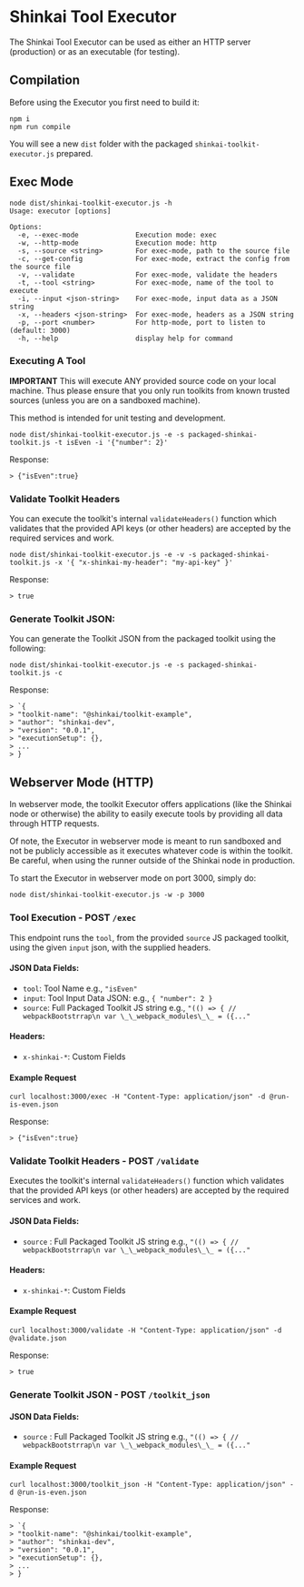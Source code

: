 # Shinkai Tool Executor

The Shinkai Tool Executor can be used as either an HTTP server (production) or as an executable (for testing).

## Compilation

Before using the Executor you first need to build it:

```
npm i
npm run compile
```

You will see a new `dist` folder with the packaged `shinkai-toolkit-executor.js` prepared.

## Exec Mode

```
node dist/shinkai-toolkit-executor.js -h
Usage: executor [options]

Options:
  -e, --exec-mode              Execution mode: exec
  -w, --http-mode              Execution mode: http
  -s, --source <string>        For exec-mode, path to the source file
  -c, --get-config             For exec-mode, extract the config from the source file
  -v, --validate               For exec-mode, validate the headers
  -t, --tool <string>          For exec-mode, name of the tool to execute
  -i, --input <json-string>    For exec-mode, input data as a JSON string
  -x, --headers <json-string>  For exec-mode, headers as a JSON string
  -p, --port <number>          For http-mode, port to listen to (default: 3000)
  -h, --help                   display help for command
```

### Executing A Tool

**IMPORTANT** This will execute ANY provided source code on your local machine. Thus please ensure that you only run toolkits from known trusted sources (unless you are on a sandboxed machine).

This method is intended for unit testing and development.

```
node dist/shinkai-toolkit-executor.js -e -s packaged-shinkai-toolkit.js -t isEven -i '{"number": 2}'
```

Response:

```
> {"isEven":true}
```

### Validate Toolkit Headers

You can execute the toolkit's internal `validateHeaders()` function which validates that the provided API keys (or other headers) are accepted by the required services and work.

```
node dist/shinkai-toolkit-executor.js -e -v -s packaged-shinkai-toolkit.js -x '{ "x-shinkai-my-header": "my-api-key" }'
```

Response:

```
> true
```

### Generate Toolkit JSON:

You can generate the Toolkit JSON from the packaged toolkit using the following:

```
node dist/shinkai-toolkit-executor.js -e -s packaged-shinkai-toolkit.js -c
```

Response:

```
> `{
> "toolkit-name": "@shinkai/toolkit-example",
> "author": "shinkai-dev",
> "version": "0.0.1",
> "executionSetup": {},
> ...
> }
```

## Webserver Mode (HTTP)

In webserver mode, the toolkit Executor offers applications (like the Shinkai node or otherwise) the ability to easily execute tools by providing all data through HTTP requests.

Of note, the Executor in webserver mode is meant to run sandboxed and not be publicly accessible as it executes whatever code is within the toolkit. Be careful, when using the runner outside of the Shinkai node in production.

To start the Executor in webserver mode on port 3000, simply do:

```
node dist/shinkai-toolkit-executor.js -w -p 3000
```

### Tool Execution - POST `/exec`

This endpoint runs the `tool`, from the provided `source` JS packaged toolkit, using the given `input` json, with the supplied headers.

#### JSON Data Fields:

- `tool`: Tool Name e.g., `"isEven"`
- `input`: Tool Input Data JSON: e.g., `{ "number": 2 }`
- `source`: Full Packaged Toolkit JS string e.g., `"(() => { // webpackBootstrrap\n var \_\_webpack_modules\_\_ = ({..."`

#### Headers:

- `x-shinkai-*`: Custom Fields

#### Example Request

```
curl localhost:3000/exec -H "Content-Type: application/json" -d @run-is-even.json
```

Response:

```
> {"isEven":true}
```

### Validate Toolkit Headers - POST `/validate`

Executes the toolkit's internal `validateHeaders()` function which validates that the provided API keys (or other headers) are accepted by the required services and work.

#### JSON Data Fields:

- `source` : Full Packaged Toolkit JS string e.g., `"(() => { // webpackBootstrrap\n var \_\_webpack_modules\_\_ = ({..."`

#### Headers:

- `x-shinkai-*`: Custom Fields

#### Example Request

```
curl localhost:3000/validate -H "Content-Type: application/json" -d @validate.json
```

Response:

```
> true
```

### Generate Toolkit JSON - POST `/toolkit_json`

#### JSON Data Fields:

- `source` : Full Packaged Toolkit JS string e.g., `"(() => { // webpackBootstrrap\n var \_\_webpack_modules\_\_ = ({..."`

#### Example Request

```
curl localhost:3000/toolkit_json -H "Content-Type: application/json" -d @run-is-even.json
```

Response:

```
> `{
> "toolkit-name": "@shinkai/toolkit-example",
> "author": "shinkai-dev",
> "version": "0.0.1",
> "executionSetup": {},
> ...
> }
```
